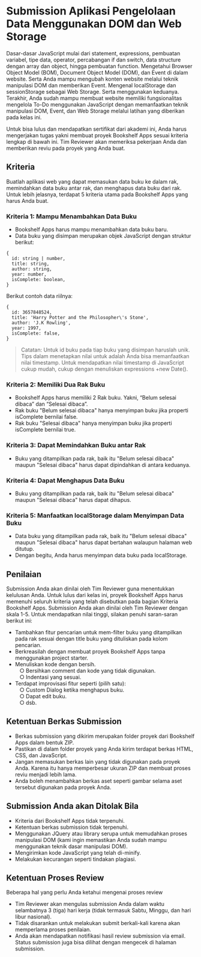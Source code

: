 # Submission Aplikasi Pengelolaan Data Menggunakan DOM dan Web Storage
Dasar-dasar JavaScript mulai dari statement, expressions, pembuatan variabel, tipe data, operator, percabangan if dan switch, data structure dengan array dan object, hingga pembuatan function.
Mengetahui Browser Object Model (BOM), Document Object Model (DOM), dan Event di dalam website. Serta Anda mampu mengubah konten website melalui teknik manipulasi DOM dan memberikan Event.
Mengenal localStorage dan sessionStorage sebagai Web Storage. Serta menggunakan keduanya.
Terakhir, Anda sudah mampu membuat website memiliki fungsionalitas mengelola To-Do menggunakan JavaScript dengan memanfaatkan teknik manipulasi DOM, Event, dan Web Storage melalui latihan yang diberikan pada kelas ini.

Untuk bisa lulus dan mendapatkan sertifikat dari akademi ini, Anda harus mengerjakan tugas yakni membuat proyek Bookshelf Apps sesuai kriteria lengkap di bawah ini. Tim Reviewer akan memeriksa pekerjaan Anda dan memberikan reviu pada proyek yang Anda buat.
## Kriteria
Buatlah aplikasi web yang dapat memasukan data buku ke dalam rak, memindahkan data buku antar rak, dan menghapus data buku dari rak. 
Untuk lebih jelasnya, terdapat 5 kriteria utama pada Bookshelf Apps yang harus Anda buat.
### Kriteria 1: Mampu Menambahkan Data Buku
- Bookshelf Apps harus mampu menambahkan data buku baru.
- Data buku yang disimpan merupakan objek JavaScript dengan struktur berikut:
```
{
  id: string | number,
  title: string,
  author: string,
  year: number,
  isComplete: boolean,
}
```
Berikut contoh data riilnya:
```
{
  id: 3657848524,
  title: 'Harry Potter and the Philosopher\'s Stone',
  author: 'J.K Rowling',
  year: 1997,
  isComplete: false,
}
```
> Catatan:
Untuk id buku pada tiap buku yang disimpan haruslah unik. Tips dalam menetapkan nilai untuk adalah Anda bisa memanfaatkan nilai timestamp. Untuk mendapatkan nilai timestamp di JavaScript cukup mudah, cukup dengan menuliskan expressions +new Date().
### Kriteria 2: Memiliki Dua Rak Buku
* Bookshelf Apps harus memiliki 2 Rak buku. Yakni, “Belum selesai dibaca” dan “Selesai dibaca”.
* Rak buku "Belum selesai dibaca" hanya menyimpan buku jika properti isComplete bernilai false.
* Rak buku "Selesai dibaca" hanya menyimpan buku jika properti isComplete bernilai true.
### Kriteria 3: Dapat Memindahkan Buku antar Rak
* Buku yang ditampilkan pada rak, baik itu "Belum selesai dibaca" maupun "Selesai dibaca" harus dapat dipindahkan di antara keduanya.
### Kriteria 4: Dapat Menghapus Data Buku
* Buku yang ditampilkan pada rak, baik itu "Belum selesai dibaca" maupun "Selesai dibaca" harus dapat dihapus.
### Kriteria 5: Manfaatkan localStorage dalam Menyimpan Data Buku
* Data buku yang ditampilkan pada rak, baik itu "Belum selesai dibaca" maupun "Selesai dibaca" harus dapat bertahan walaupun halaman web ditutup.
* Dengan begitu, Anda harus menyimpan data buku pada localStorage.
## Penilaian
Submission Anda akan dinilai oleh Tim Reviewer guna menentukkan kelulusan Anda. Untuk lulus dari kelas ini, proyek Bookshelf Apps harus memenuhi seluruh kriteria yang telah disebutkan pada bagian Kriteria Bookshelf Apps. Submission Anda akan dinilai oleh Tim Reviewer dengan skala 1-5. Untuk mendapatkan nilai tinggi, silakan penuhi saran-saran berikut ini:
* Tambahkan fitur pencarian untuk mem-filter buku yang ditampilkan pada rak sesuai dengan title buku yang dituliskan pada kolom pencarian.
* Berkreasilah dengan membuat proyek Bookshelf Apps tanpa menggunakan project starter.
* Menuliskan kode dengan bersih. <br>
  &nbsp;&nbsp;&nbsp;&#x25CB; Bersihkan comment dan kode yang tidak digunakan. <br>
  &nbsp;&nbsp;&nbsp;&#x25CB; Indentasi yang sesuai.
* Terdapat improvisasi fitur seperti (pilih satu): <br>
  &nbsp;&nbsp;&nbsp;&#x25CB; Custom Dialog ketika menghapus buku. <br>
  &nbsp;&nbsp;&nbsp;&#x25CB; Dapat edit buku. <br> 
  &nbsp;&nbsp;&nbsp;&#x25CB; dsb. <br>
## Ketentuan Berkas Submission
* Berkas submission yang dikirim merupakan folder proyek dari Bookshelf Apps dalam bentuk ZIP. 
* Pastikan di dalam folder proyek yang Anda kirim terdapat berkas HTML, CSS, dan JavaScript.
* Jangan memasukan berkas lain yang tidak digunakan pada proyek Anda. Karena itu hanya memperbesar ukuran ZIP dan membuat proses reviu menjadi lebih lama.
* Anda boleh menambahkan berkas aset seperti gambar selama aset tersebut digunakan pada proyek Anda.
## Submission Anda akan Ditolak Bila
* Kriteria dari Bookshelf Apps tidak terpenuhi.
* Ketentuan berkas submission tidak terpenuhi.
* Menggunakan JQuery atau library serupa untuk memudahkan proses manipulasi DOM (kami ingin memastikan Anda sudah mampu menggunakan teknik dasar manipulasi DOM).
* Mengirimkan kode JavaScript yang telah di-minify.
* Melakukan kecurangan seperti tindakan plagiasi.
## Ketentuan Proses Review
Beberapa hal yang perlu Anda ketahui mengenai proses review
* Tim Reviewer akan mengulas submission Anda dalam waktu selambatnya 3 (tiga) hari kerja (tidak termasuk Sabtu, Minggu, dan hari libur nasional).
* Tidak disarankan untuk melakukan submit berkali-kali karena akan memperlama proses penilaian.
* Anda akan mendapatkan notifikasi hasil review submission via email. Status submission juga bisa dilihat dengan mengecek di halaman submission.



